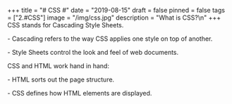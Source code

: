 +++
title = "# CSS #"
date = "2019-08-15"
draft = false
pinned = false
tags = ["2.#CSS"]
image = "/img/css.jpg"
description = "What is CSS?\n"
+++
CSS stands for Cascading Style Sheets.

\- Cascading refers to the way CSS applies one style on top of another.

\- Style Sheets control the look and feel of web documents.



CSS and HTML work hand in hand:

\- HTML sorts out the page structure.

\- CSS defines how HTML elements are displayed.
